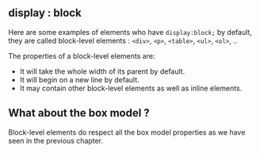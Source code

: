 ## display : block

Here are some examples of elements who have `display:block;` by default, they are called block-level elements : `<div>`, `<p>`, `<table>`, `<ul>`, `<ol>`, ..

The properties of a block-level elements are:

- It will take the whole width of its parent by default.
- It will begin on a new line by default.
- It may contain other block-level elements as well as inline elements.

## What about the box model ?

Block-level elements do respect all the box model properties as we have seen in the previous chapter.